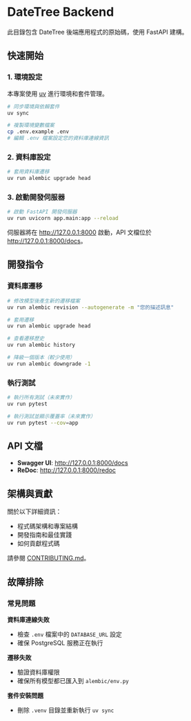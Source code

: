 # DateTree Backend

此目錄包含 DateTree 後端應用程式的原始碼，使用 FastAPI 建構。

## 快速開始

### 1. 環境設定

本專案使用 [uv](https://github.com/astral-sh/uv) 進行環境和套件管理。

```bash
# 同步環境與依賴套件
uv sync

# 複製環境變數檔案
cp .env.example .env
# 編輯 .env 檔案設定您的資料庫連線資訊
```

### 2. 資料庫設定

```bash
# 套用資料庫遷移
uv run alembic upgrade head
```

### 3. 啟動開發伺服器

```bash
# 啟動 FastAPI 開發伺服器
uv run uvicorn app.main:app --reload
```

伺服器將在 <http://127.0.0.1:8000> 啟動，API 文檔位於 <http://127.0.0.1:8000/docs>。

## 開發指令

### 資料庫遷移

```bash
# 修改模型後產生新的遷移檔案
uv run alembic revision --autogenerate -m "您的描述訊息"

# 套用遷移
uv run alembic upgrade head

# 查看遷移歷史
uv run alembic history

# 降級一個版本（較少使用）
uv run alembic downgrade -1
```

### 執行測試

```bash
# 執行所有測試（未來實作）
uv run pytest

# 執行測試並顯示覆蓋率（未來實作）
uv run pytest --cov=app
```

## API 文檔

* **Swagger UI**: <http://127.0.0.1:8000/docs>
* **ReDoc**: <http://127.0.0.1:8000/redoc>

## 架構與貢獻

關於以下詳細資訊：

* 程式碼架構和專案結構
* 開發指南和最佳實踐
* 如何貢獻程式碼

請參閱 [CONTRIBUTING.md](CONTRIBUTING.md)。

## 故障排除

### 常見問題

**資料庫連線失敗**

* 檢查 `.env` 檔案中的 `DATABASE_URL` 設定
* 確保 PostgreSQL 服務正在執行

**遷移失敗**

* 驗證資料庫權限
* 確保所有模型都已匯入到 `alembic/env.py`

**套件安裝問題**

* 刪除 `.venv` 目錄並重新執行 `uv sync`
